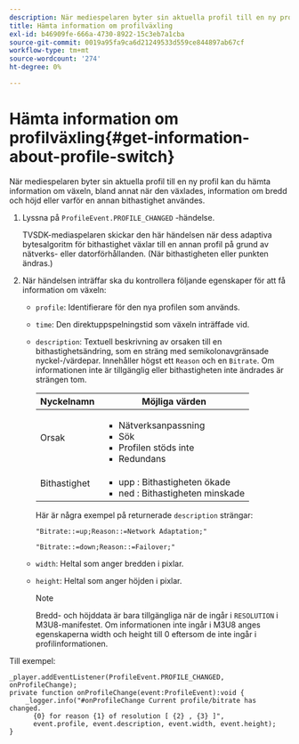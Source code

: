 ```yaml
---
description: När mediespelaren byter sin aktuella profil till en ny profil kan du hämta information om växeln, bland annat när den växlades, information om bredd och höjd eller varför en annan bithastighet användes.
title: Hämta information om profilväxling
exl-id: b46909fe-666a-4730-8922-15c3eb7a1cba
source-git-commit: 0019a95fa9ca6d21249533d559ce844897ab67cf
workflow-type: tm+mt
source-wordcount: '274'
ht-degree: 0%

---
```


# Hämta information om profilväxling{#get-information-about-profile-switch}

När mediespelaren byter sin aktuella profil till en ny profil kan du hämta information om växeln, bland annat när den växlades, information om bredd och höjd eller varför en annan bithastighet användes.

1. Lyssna på `ProfileEvent.PROFILE_CHANGED` -händelse.

   TVSDK-mediaspelaren skickar den här händelsen när dess adaptiva bytesalgoritm för bithastighet växlar till en annan profil på grund av nätverks- eller datorförhållanden. (När bithastigheten eller punkten ändras.)
1. När händelsen inträffar ska du kontrollera följande egenskaper för att få information om växeln:

   * `profile`: Identifierare för den nya profilen som används.
   * `time`: Den direktuppspelningstid som växeln inträffade vid.
   * `description`: Textuell beskrivning av orsaken till en bithastighetsändring, som en sträng med semikolonavgränsade nyckel-/värdepar. Innehåller högst ett `Reason` och en `Bitrate`. Om informationen inte är tillgänglig eller bithastigheten inte ändrades är strängen tom.

      <table id="table_E400FD9C57FF40CBAC14AF6847CD8301"> 
       <thead> 
         <tr> 
         <th colname="col1" class="entry"> Nyckelnamn </th> 
         <th colname="col2" class="entry"> Möjliga värden </th> 
         </tr> 
       </thead>
       <tbody> 
         <tr> 
         <td colname="col1"> <span class="codeph"> Orsak </span> </td> 
         <td colname="col2"> 
          <ul id="ul_37DDE3F297634ED6B47DF5D73F969369"> 
          <li id="li_E374B029E1AF40689D70A9D30E057C5B">Nätverksanpassning </li> 
          <li id="li_753862EEF1C9474EA8E20C89F5EF5D8D">Sök </li> 
          <li id="li_EC14923F92CF4D11A47928A8D2DE6D8B">Profilen stöds inte </li> 
          <li id="li_695AB4A89C9D4833AF6D8B6424FC912B">Redundans </li> 
          </ul> </td> 
         </tr> 
         <tr> 
         <td colname="col1"> <span class="codeph"> Bithastighet </span> </td> 
         <td colname="col2"> 
          <ul id="ul_1B49BD90A91147359712E1AFD8877E23"> 
          <li id="li_1C8E593C65D34742B14A8D0EAD43E0A9"> <span class="codeph"> upp </span>: Bithastigheten ökade </li> 
          <li id="li_B1A00E3985A849B6855E15CF70D79BB8"> <span class="codeph"> ned </span>: Bithastigheten minskade </li> 
          </ul> </td> 
         </tr> 
       </tbody> 
       </table>

      Här är några exempel på returnerade `description` strängar:

      ```
      "Bitrate::=up;Reason::=Network Adaptation;" 
      
      "Bitrate::=down;Reason::=Failover;"
      ```

   * `width`: Heltal som anger bredden i pixlar.
   * `height`: Heltal som anger höjden i pixlar.

      >[!NOTE]
      >
      >Bredd- och höjddata är bara tillgängliga när de ingår i `RESOLUTION` i M3U8-manifestet. Om informationen inte ingår i M3U8 anges egenskaperna width och height till 0 eftersom de inte ingår i profilinformationen.

<!--<a id="example_A713D420AE2E4E3CB7B78C6BC732BE90"></a>-->

Till exempel:

```
_player.addEventListener(ProfileEvent.PROFILE_CHANGED, onProfileChange); 
private function onProfileChange(event:ProfileEvent):void { 
    _logger.info("#onProfileChange Current profile/bitrate has changed.  
      {0} for reason {1} of resolution [ {2} , {3} ]",  
      event.profile, event.description, event.width, event.height); 
}
```

